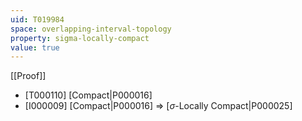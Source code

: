 ```yaml
---
uid: T019984
space: overlapping-interval-topology
property: sigma-locally-compact
value: true
---
```

[[Proof]]

* [T000110] [Compact|P000016]
* [I000009] [Compact|P000016] => [$\sigma$-Locally Compact|P000025]

